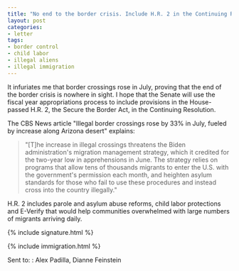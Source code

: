 ```yaml
---
title: "No end to the border crisis. Include H.R. 2 in the Continuing Resolution."
layout: post
categories:
- letter
tags:
- border control
- child labor
- illegal aliens
- illegal immigration
---
```


It infuriates me that border crossings rose in July, proving that the end of the border crisis is nowhere in sight. I hope that the Senate will use the fiscal year appropriations process to include provisions in the House-passed H.R. 2, the Secure the Border Act, in the Continuing Resolution.

The CBS News article "Illegal border crossings rose by 33% in July, fueled by increase along Arizona desert" explains:

> "\[T\]he increase in illegal crossings threatens the Biden administration's migration management strategy, which it credited for the two-year low in apprehensions in June. The strategy relies on programs that allow tens of thousands migrants to enter the U.S. with the government's permission each month, and heighten asylum standards for those who fail to use these procedures and instead cross into the country illegally."

H.R. 2 includes parole and asylum abuse reforms, child labor protections and E-Verify that would help communities overwhelmed with large numbers of migrants arriving daily.

{% include signature.html %}

{% include immigration.html %}

Sent to:
: Alex Padilla, Dianne Feinstein
